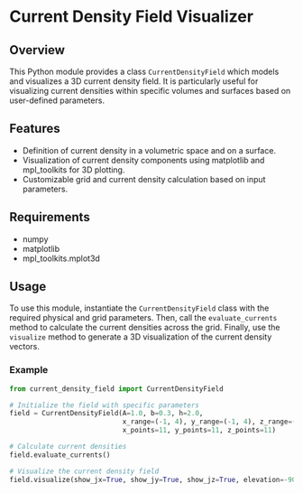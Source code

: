 # Current Density Field Visualizer

## Overview
This Python module provides a class `CurrentDensityField` which models and visualizes a 3D current density field. It is particularly useful for visualizing current densities within specific volumes and surfaces based on user-defined parameters.

## Features
- Definition of current density in a volumetric space and on a surface.
- Visualization of current density components using matplotlib and mpl_toolkits for 3D plotting.
- Customizable grid and current density calculation based on input parameters.

## Requirements
- numpy
- matplotlib
- mpl_toolkits.mplot3d

## Usage
To use this module, instantiate the `CurrentDensityField` class with the required physical and grid parameters. Then, call the `evaluate_currents` method to calculate the current densities across the grid. Finally, use the `visualize` method to generate a 3D visualization of the current density vectors.

### Example
```python
from current_density_field import CurrentDensityField

# Initialize the field with specific parameters
field = CurrentDensityField(A=1.0, b=0.3, h=2.0,
                            x_range=(-1, 4), y_range=(-1, 4), z_range=(-2.5, 2.5),
                            x_points=11, y_points=11, z_points=11)

# Calculate current densities
field.evaluate_currents()

# Visualize the current density field
field.visualize(show_jx=True, show_jy=True, show_jz=True, elevation=-90, azimuth=90)

